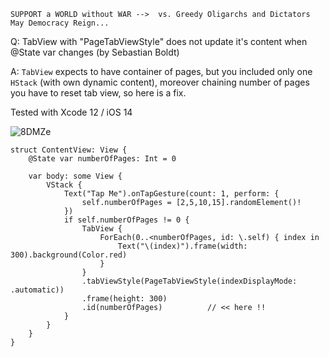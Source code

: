 ```
SUPPORT a WORLD without WAR -->  vs. Greedy Oligarchs and Dictators
May Democracy Reign... 
```

Q: TabView with "PageTabViewStyle" does not update it's content when @State var changes (by Sebastian Boldt)

A: `TabView` expects to have container of pages, but you included only one `HStack` (with own dynamic content), moreover chaining number of pages you have to reset tab view, so here is a fix.

Tested with Xcode 12 / iOS 14

![8DMZe](https://user-images.githubusercontent.com/62171579/167065309-2510b77d-61fc-4fb9-a760-89239f6a1b09.gif)

```
struct ContentView: View {
    @State var numberOfPages: Int = 0

    var body: some View {
        VStack {
            Text("Tap Me").onTapGesture(count: 1, perform: {
                self.numberOfPages = [2,5,10,15].randomElement()!
            })
            if self.numberOfPages != 0 {
                TabView {
                    ForEach(0..<numberOfPages, id: \.self) { index in
                        Text("\(index)").frame(width: 300).background(Color.red)
                    }
                }
                .tabViewStyle(PageTabViewStyle(indexDisplayMode: .automatic))
                .frame(height: 300)
                .id(numberOfPages)          // << here !!
            }
        }
    }
}
```
